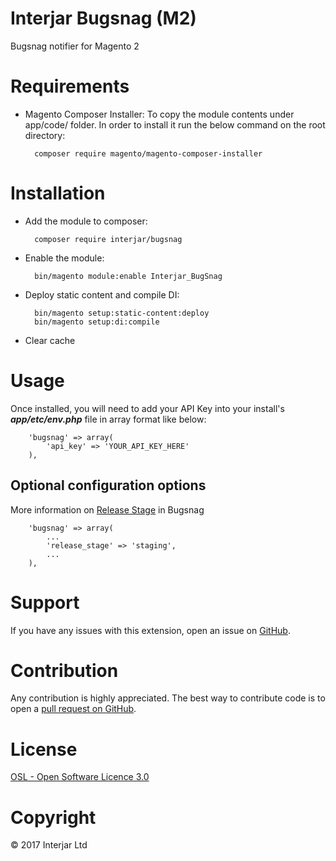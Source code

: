 # Interjar Bugsnag (M2)

Bugsnag notifier for Magento 2

# Requirements

- Magento Composer Installer: To copy the module contents under app/code/ folder.
In order to install it run the below command on the root directory:

        composer require magento/magento-composer-installer

# Installation

- Add the module to composer:

        composer require interjar/bugsnag

- Enable the module:

        bin/magento module:enable Interjar_BugSnag

- Deploy static content and compile DI:

        bin/magento setup:static-content:deploy
        bin/magento setup:di:compile

- Clear cache

# Usage

Once installed, you will need to add your API Key into your install's ***app/etc/env.php*** file in array format like below:

        'bugsnag' => array(
            'api_key' => 'YOUR_API_KEY_HERE'
        ),

## Optional configuration options

More information on [Release Stage](https://docs.bugsnag.com/platforms/php/other/configuration-options/#release-stage) in Bugsnag

        'bugsnag' => array(
            ...
            'release_stage' => 'staging',
            ...
        ),

# Support

If you have any issues with this extension, open an issue on [GitHub](https://github.com/Interjar/bugsnag-magento2/issues).

# Contribution

Any contribution is highly appreciated. The best way to contribute code is to open a [pull request on GitHub](https://help.github.com/articles/using-pull-requests).

# License

[OSL - Open Software Licence 3.0](http://opensource.org/licenses/osl-3.0.php)

# Copyright

&copy; 2017 Interjar Ltd
